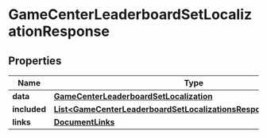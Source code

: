 

# GameCenterLeaderboardSetLocalizationResponse


## Properties

| Name | Type | Description | Notes |
|------------ | ------------- | ------------- | -------------|
|**data** | [**GameCenterLeaderboardSetLocalization**](GameCenterLeaderboardSetLocalization.md) |  |  |
|**included** | [**List&lt;GameCenterLeaderboardSetLocalizationsResponseIncludedInner&gt;**](GameCenterLeaderboardSetLocalizationsResponseIncludedInner.md) |  |  [optional] |
|**links** | [**DocumentLinks**](DocumentLinks.md) |  |  |



